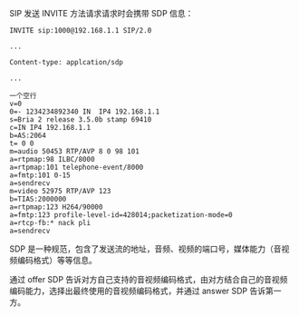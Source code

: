 SIP 发送 INVITE 方法请求请求时会携带 SDP 信息：

```
INVITE sip:1000@192.168.1.1 SIP/2.0

...

Content-type: applcation/sdp

...

一个空行
v=0
0=- 1234234892340 IN  IP4 192.168.1.1
s=Bria 2 release 3.5.0b stamp 69410
c=IN IP4 192.168.1.1
b=AS:2064
t= 0 0
m=audio 50453 RTP/AVP 8 0 98 101
a=rtpmap:98 ILBC/8000
a=rtpmap:101 telephone-event/8000
a=fmtp:101 0-15
a=sendrecv
m=video 52975 RTP/AVP 123
b=TIAS:2000000
a=rtpmap:123 H264/90000
a=fmtp:123 profile-level-id=428014;packetization-mode=0
a=rtcp-fb:* nack pli
a=sendrecv
```

SDP 是一种规范，包含了发送流的地址，音频、视频的端口号，媒体能力（音视频编码格式）等等信息。

通过 offer SDP 告诉对方自己支持的音视频编码格式，由对方结合自己的音视频编码能力，选择出最终使用的音视频编码格式，并通过 answer SDP 告诉第一方。


